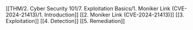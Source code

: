 [[THM/2. Cyber Security 101/7. Exploitation Basics/1. Moniker Link (CVE-2024-21413)/1. Introduction]]
[[2. Moniker Link (CVE-2024-21413)]]
[[3. Exploitation]]
[[4. Detection]]
[[5. Remediation]]
